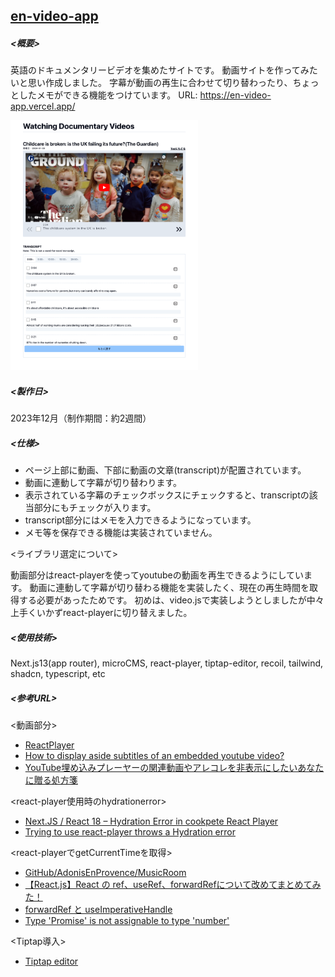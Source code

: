 ## <u>en-video-app</u>

##### <概要>

英語のドキュメンタリービデオを集めたサイトです。
動画サイトを作ってみたいと思い作成しました。
字幕が動画の再生に合わせて切り替わったり、ちょっとしたメモができる機能をつけています。
URL: https://en-video-app.vercel.app/

<img src="public/readme/en-video-app.png" alt="en-video-app" title="en-video-app" width="300" height="400">

##### <製作日>

2023年12月（制作期間：約2週間）

##### <仕様>

- ページ上部に動画、下部に動画の文章(transcript)が配置されています。
- 動画に連動して字幕が切り替わります。
- 表示されている字幕のチェックボックスにチェックすると、transcriptの該当部分にもチェックが入ります。
- transcript部分にはメモを入力できるようになっています。
- メモ等を保存できる機能は実装されていません。

<ライブラリ選定について>  

動画部分はreact-playerを使ってyoutubeの動画を再生できるようにしています。
動画に連動して字幕が切り替わる機能を実装したく、現在の再生時間を取得する必要があったためです。
初めは、video.jsで実装しようとしましたが中々上手くいかずreact-playerに切り替えました。

##### <使用技術>

Next.js13(app router), microCMS, react-player, tiptap-editor, recoil, tailwind, shadcn, typescript, etc

##### <参考URL>

<動画部分>

- [ReactPlayer](https://www.npmjs.com/package/react-player)
- [How to display aside subtitles of an embedded youtube video?](https://stackoverflow.com/questions/75462032/how-to-display-aside-subtitles-of-an-embedded-youtube-video)
- [YouTube埋め込みプレーヤーの関連動画やアレコレを非表示にしたいあなたに贈る処方箋](https://qiita.com/heppokofrontend/items/8e8ac3f9cdf34a4e360e)

<react-player使用時のhydrationerror>

- [Next.JS / React 18 – Hydration Error in cookpete React Player](https://lightrun.com/solutions/cookpete-react-player-nextjs-react-18-hydration-error/)
- [Trying to use react-player throws a Hydration error](https://stackoverflow.com/questions/72235211/trying-to-use-react-player-throws-a-hydration-error)

<react-playerでgetCurrentTimeを取得>

- [GitHub/AdonisEnProvence/MusicRoom](https://github.com/AdonisEnProvence/MusicRoom/blob/788fa78afccf5c6430213ec50aa6f1cebd6a336f/packages/client/components/YouTubePlayer/web.tsx#L26)
- [【React.js】React の ref、useRef、forwardRefについて改めてまとめてみた！](https://nonakayasuo.com/refs-basic/)
- [forwardRef と useImperativeHandle](https://numb86-tech.hatenablog.com/entry/2019/12/06/122217)
- [Type 'Promise<number>' is not assignable to type 'number'](https://stackoverflow.com/questions/55086889/type-promisenumber-is-not-assignable-to-type-number)

<Tiptap導入>

- [Tiptap editor](https://tiptap.dev/)